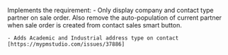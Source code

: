 Implements the requirement:
    - Only display company and contact type partner on sale order. Also remove the auto-population of current partner when sale order is created from contact sales smart button.

    - Adds Academic and Industrial address type on contact [https://mypmstudio.com/issues/37886]